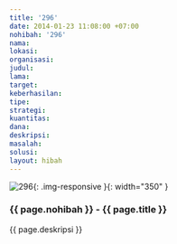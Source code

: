 ```yaml
---
title: '296'
date: 2014-01-23 11:08:00 +07:00
nohibah: '296'
nama: 
lokasi: 
organisasi: 
judul: 
lama: 
target: 
keberhasilan: 
tipe: 
strategi: 
kuantitas: 
dana: 
deskripsi: 
masalah: 
solusi: 
layout: hibah
---
```


![296](/static/img/hibahcms/296.png){: .img-responsive }{: width="350" }

### {{ page.nohibah }} - {{ page.title }}

{{ page.deskripsi }}
